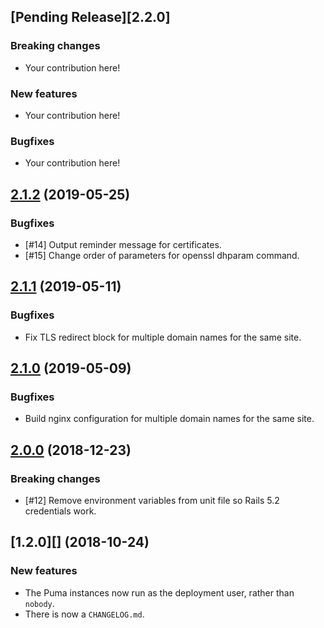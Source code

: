 ## [Pending Release][2.2.0]

### Breaking changes

* Your contribution here!

### New features

* Your contribution here!

### Bugfixes

* Your contribution here!

## [2.1.2][] (2019-05-25)

### Bugfixes

* [#14] Output reminder message for certificates.
* [#15] Change order of parameters for openssl dhparam command.

## [2.1.1][] (2019-05-11)

### Bugfixes

* Fix TLS redirect block for multiple domain names for the same site.

## [2.1.0][] (2019-05-09)

### Bugfixes

* Build nginx configuration for multiple domain names for the same site.

## [2.0.0][] (2018-12-23)

### Breaking changes

* [#12] Remove environment variables from unit file so Rails 5.2 credentials work.

## [1.2.0][] (2018-10-24)

### New features

* The Puma instances now run as the deployment user, rather than `nobody`.
* There is now a `CHANGELOG.md`.

[Pending Release]: https://github.com/weenhanceit/infrastructure/compare/v2.1.2...HEAD
[2.1.2]: https://github.com/weenhanceit/infrastructure/compare/v2.1.1...v2.1.2
[2.1.1]: https://github.com/weenhanceit/infrastructure/compare/v2.1.0...v2.1.1
[2.1.0]: https://github.com/weenhanceit/infrastructure/compare/v2.0.0...v2.1.0
[2.0.0]: https://github.com/weenhanceit/infrastructure/compare/v1.2.0...v2.0.0
